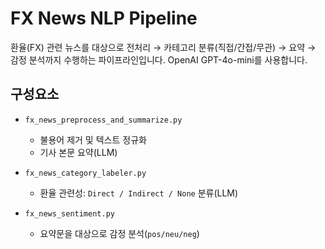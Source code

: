 # FX News NLP Pipeline

환율(FX) 관련 뉴스를 대상으로 전처리 → 카테고리 분류(직접/간접/무관) → 요약 → 감정 분석까지 수행하는 파이프라인입니다. OpenAI GPT-4o-mini를 사용합니다.

## 구성요소

- `fx_news_preprocess_and_summarize.py`  
  - 불용어 제거 및 텍스트 정규화
  - 기사 본문 요약(LLM)

- `fx_news_category_labeler.py`  
  - 환율 관련성: `Direct / Indirect / None` 분류(LLM)

- `fx_news_sentiment.py`  
  - 요약문을 대상으로 감정 분석(`pos/neu/neg`)
